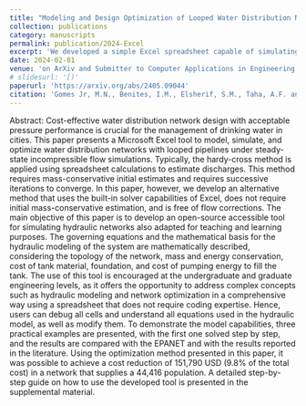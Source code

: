 ```yaml
---
title: "Modeling and Design Optimization of Looped Water Distribution Networks using MS Excel: Developing the Open-Source X-WHAT Model"
collection: publications
category: manuscripts
permalink: publication/2024-Excel
excerpt: 'We developed a simple Excel spreadsheet capable of simulating the flow water problem in looped hydraulic networks and optimize the network cost by accounting for pipe properties, reservoir costs, and structural foundation costs.'
date: 2024-02-01
venue: 'on ArXiv and Submitter to Computer Applications in Engineering Education (Under Review) '
# slidesurl: '[)'
paperurl: 'https://arxiv.org/abs/2405.09044'
citation: 'Gomes Jr, M.N., Benites, I.M., Elsherif, S.M., Taha, A.F. and Giacomoni, M.H., 2024. Modeling and Design Optimization of Looped Water Distribution Networks using MS Excel: Developing the Open-Source X-WHAT Model. arXiv preprint arXiv:2405.09044.'
---
```

Abstract:
Cost-effective water distribution network design with acceptable pressure performance is crucial for the management of drinking water in cities. This paper presents a Microsoft Excel tool to model, simulate, and optimize water distribution networks with looped pipelines under steady-state incompressible flow simulations. Typically, the hardy-cross method is applied using spreadsheet calculations to estimate discharges. This method requires mass-conservative initial estimates and requires successive iterations to converge. In this paper, however, we develop an alternative method that uses the built-in solver capabilities of Excel, does not require initial mass-conservative estimation, and is free of flow corrections. The main objective of this paper is to develop an open-source accessible tool for simulating hydraulic networks also adapted for teaching and learning purposes. The governing equations and the mathematical basis for the hydraulic modeling of the system are mathematically described, considering the topology of the network, mass and energy conservation, cost of tank material, foundation, and cost of pumping energy to fill the tank. The use of this tool is encouraged at the undergraduate and graduate engineering levels, as it offers the opportunity to address complex concepts such as hydraulic modeling and network optimization in a comprehensive way using a spreadsheet that does not require coding expertise. Hence, users can debug all cells and understand all equations used in the hydraulic model, as well as modify them. To demonstrate the model capabilities, three practical examples are presented, with the first one solved step by step, and the results are compared with the EPANET and with the results reported in the literature. Using the optimization method presented in this paper, it was possible to achieve a cost reduction of 151,790 USD (9.8\% of the total cost) in a network that supplies a 44,416 population. A detailed step-by-step guide on how to use the developed tool is presented in the supplemental material.
